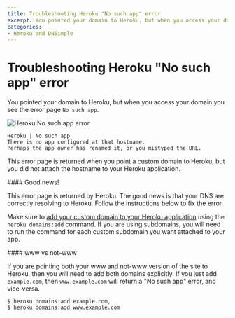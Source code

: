 ```yaml
---
title: Troubleshooting Heroku "No such app" error
excerpt: You pointed your domain to Heroku, but when you access your domain you see the error page No such app.
categories:
- Heroku and DNSimple
---
```


# Troubleshooting Heroku "No such app" error

You pointed your domain to Heroku, but when you access your domain you see the error page `No such app`.

![Heroku No such app error](http://cl.ly/image/091O2N3R2O1N/dnsimple-heroku-nosuchapp.png)

~~~
Heroku | No such app
There is no app configured at that hostname.
Perhaps the app owner has renamed it, or you mistyped the URL.
~~~

This error page is returned when you point a custom domain to Heroku, but you did not attach the hostname to your Heroku application.

<info>
#### Good news!

This error page is returned by Heroku. The good news is that your DNS are correctly resolving to Heroku. Follow the instructions below to fix the error.
</info>

Make sure to [add your custom domain to your Heroku application](https://devcenter.heroku.com/articles/custom-domains) using the `heroku domains:add` command. If you are using subdomains, you will need to run the command for each custom subdomain you want attached to your app.

<warning>
#### www vs not-www

If you are pointing both your www and not-www version of the site to Heroku, then you will need to add both domains explicitly. If you just add `example.com`, then `www.example.com` will return a "No such app" error, and vice-versa.

```
$ heroku domains:add example.com,
$ heroku domains:add www.example.com
```
</warning>

